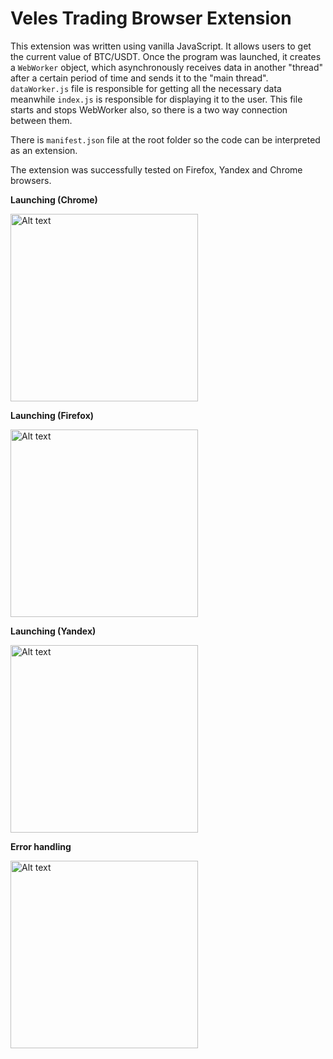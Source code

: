 # Veles Trading Browser Extension
This extension was written using vanilla JavaScript. It allows users to get the current value of BTC/USDT. Once the program was launched,
it creates a `WebWorker` object, which asynchronously receives data in another "thread" after a certain period of time and
sends it to the "main thread". `dataWorker.js` file is responsible for getting all the necessary data meanwhile `index.js` is responsible 
for displaying it to the user. This file starts and stops WebWorker also, so there is a two way connection between them.

There is `manifest.json` file at the root folder so the code can be interpreted as an extension.

The extension was successfully tested on Firefox, Yandex and Chrome browsers.

  **Launching (Chrome)**
  
  <img
  src="https://user-images.githubusercontent.com/125201494/218338371-c5d220ae-0fe0-4cda-9e39-0a0a981d8d4b.png"
  alt="Alt text"
  title="Optional title"
  style="width: 300px">
  
   **Launching (Firefox)**
  
  <img
  src="https://user-images.githubusercontent.com/125201494/218456550-6b0d8555-7732-4e30-92d5-938636cfa645.png"
  alt="Alt text"
  title="Optional title"
  style="width: 300px">
  
   **Launching (Yandex)**
  
  <img
  src="https://user-images.githubusercontent.com/125201494/218338402-ea8a4111-0119-46ae-8b6d-56f42db61787.png"
  alt="Alt text"
  title="Optional title"
  style="width: 300px">
  
   **Error handling**
  
  <img
  src="https://user-images.githubusercontent.com/125201494/218455559-c19e23f2-6a5a-4a78-9288-db890755eebc.png"
  alt="Alt text"
  title="Optional title"
  style="width: 300px">
  
